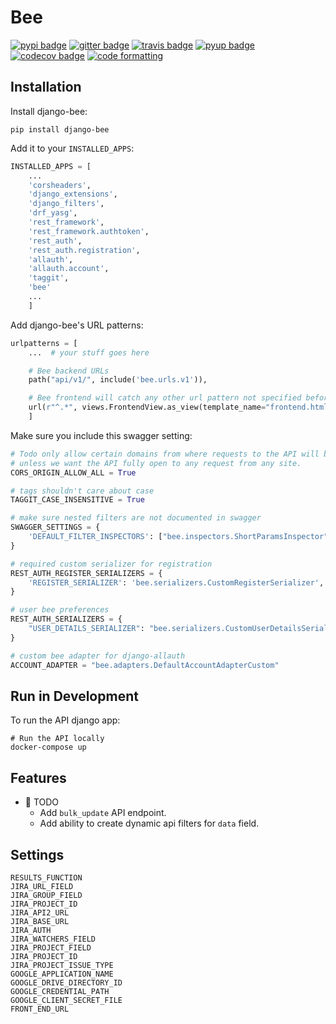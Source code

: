 # Bee

[![pypi badge][pypi_badge]][pypi_base]
[![gitter badge][gitter_badge]][gitter_base]
[![travis badge][travis_badge]][travis_base]
[![pyup badge][pyup_badge]][pyup_base]
[![codecov badge][codecov_badge]][codecov_base]
[![code formatting][black_badge]][black_base]

## Installation

Install django-bee:

    pip install django-bee

Add it to your `INSTALLED_APPS`:

```python
INSTALLED_APPS = [
    ...
    'corsheaders',
    'django_extensions',
    'django_filters',
    'drf_yasg',
    'rest_framework',
    'rest_framework.authtoken',
    'rest_auth',
    'rest_auth.registration',
    'allauth',
    'allauth.account',
    'taggit',
    'bee'
    ...
    ]
```

Add django-bee's URL patterns:

```python
urlpatterns = [
    ...  # your stuff goes here

    # Bee backend URLs
    path("api/v1/", include('bee.urls.v1')),

    # Bee frontend will catch any other url pattern not specified before.
    url(r"^.*", views.FrontendView.as_view(template_name="frontend.html"))
    ]
```

Make sure you include this swagger setting:

```python
# Todo only allow certain domains from where requests to the API will be made
# unless we want the API fully open to any request from any site.
CORS_ORIGIN_ALLOW_ALL = True

# tags shouldn't care about case
TAGGIT_CASE_INSENSITIVE = True

# make sure nested filters are not documented in swagger
SWAGGER_SETTINGS = {
    'DEFAULT_FILTER_INSPECTORS': ["bee.inspectors.ShortParamsInspector"]
}

# required custom serializer for registration
REST_AUTH_REGISTER_SERIALIZERS = {
    'REGISTER_SERIALIZER': 'bee.serializers.CustomRegisterSerializer',
}

# user bee preferences
REST_AUTH_SERIALIZERS = {
    "USER_DETAILS_SERIALIZER": "bee.serializers.CustomUserDetailsSerializer"
}

# custom bee adapter for django-allauth
ACCOUNT_ADAPTER = "bee.adapters.DefaultAccountAdapterCustom"
```

## Run in Development

To run the API django app:

    # Run the API locally
    docker-compose up

## Features

* 🚀 TODO
  * Add `bulk_update` API endpoint.
  * Add ability to create dynamic api filters for `data` field.

## Settings

    RESULTS_FUNCTION
    JIRA_URL_FIELD
    JIRA_GROUP_FIELD
    JIRA_PROJECT_ID
    JIRA_API2_URL
    JIRA_BASE_URL
    JIRA_AUTH
    JIRA_WATCHERS_FIELD
    JIRA_PROJECT_FIELD
    JIRA_PROJECT_ID
    JIRA_PROJECT_ISSUE_TYPE
    GOOGLE_APPLICATION_NAME
    GOOGLE_DRIVE_DIRECTORY_ID
    GOOGLE_CREDENTIAL_PATH
    GOOGLE_CLIENT_SECRET_FILE
    FRONT_END_URL

[Cookiecutter]: https://github.com/audreyr/cookiecutter
[cookiecutter-djangopackage]: https://github.com/pydanny/cookiecutter-djangopackage
[codecov_badge]: https://codecov.io/gh/leukgen/django-bee/branch/master/graph/badge.svg
[codecov_base]: https://codecov.io/gh/leukgen/django-bee
[gitter_badge]: https://badges.gitter.im/leukgen/django-bee/Lobby.svg
[gitter_base]: https://gitter.im/leukgen/django-bee
[pypi_badge]: https://img.shields.io/pypi/v/django-bee.svg
[pypi_base]: https://pypi.python.org/pypi/django-bee
[pyup_badge]: https://pyup.io/repos/github/leukgen/django-bee/shield.svg
[pyup_base]: https://pyup.io/repos/github/leukgen/django-bee/
[travis_badge]: https://img.shields.io/travis/leukgen/django-bee/master.svg
[travis_base]: https://travis-ci.org/leukgen/django-bee
[black_badge]: https://img.shields.io/badge/code%20style-black-000000.svg
[black_base]: https://github.com/ambv/black
